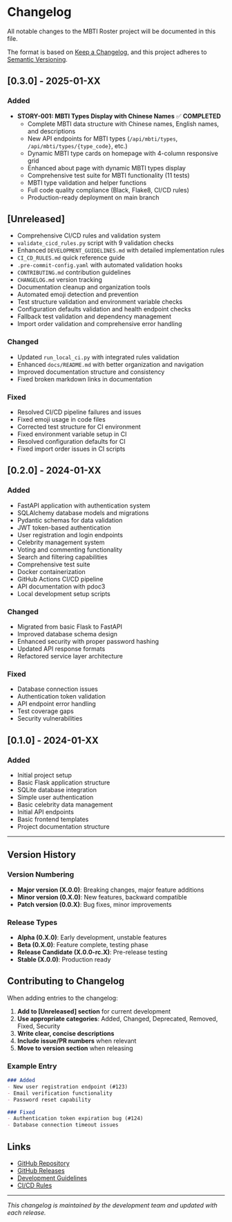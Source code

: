 # Changelog

All notable changes to the MBTI Roster project will be documented in this file.

The format is based on [Keep a Changelog](https://keepachangelog.com/en/1.0.0/),
and this project adheres to [Semantic Versioning](https://semver.org/spec/v2.0.0.html).

## [0.3.0] - 2025-01-XX

### Added
- **STORY-001: MBTI Types Display with Chinese Names** ✅ **COMPLETED**
  - Complete MBTI data structure with Chinese names, English names, and descriptions
  - New API endpoints for MBTI types (`/api/mbti/types`, `/api/mbti/types/{type_code}`, etc.)
  - Dynamic MBTI type cards on homepage with 4-column responsive grid
  - Enhanced about page with dynamic MBTI types display
  - Comprehensive test suite for MBTI functionality (11 tests)
  - MBTI type validation and helper functions
  - Full code quality compliance (Black, Flake8, CI/CD rules)
  - Production-ready deployment on main branch

## [Unreleased]
- Comprehensive CI/CD rules and validation system
- `validate_cicd_rules.py` script with 9 validation checks
- Enhanced `DEVELOPMENT_GUIDELINES.md` with detailed implementation rules
- `CI_CD_RULES.md` quick reference guide
- `.pre-commit-config.yaml` with automated validation hooks
- `CONTRIBUTING.md` contribution guidelines
- `CHANGELOG.md` version tracking
- Documentation cleanup and organization tools
- Automated emoji detection and prevention
- Test structure validation and environment variable checks
- Configuration defaults validation and health endpoint checks
- Fallback test validation and dependency management
- Import order validation and comprehensive error handling

### Changed
- Updated `run_local_ci.py` with integrated rules validation
- Enhanced `docs/README.md` with better organization and navigation
- Improved documentation structure and consistency
- Fixed broken markdown links in documentation

### Fixed
- Resolved CI/CD pipeline failures and issues
- Fixed emoji usage in code files
- Corrected test structure for CI environment
- Fixed environment variable setup in CI
- Resolved configuration defaults for CI
- Fixed import order issues in CI scripts

## [0.2.0] - 2024-01-XX

### Added
- FastAPI application with authentication system
- SQLAlchemy database models and migrations
- Pydantic schemas for data validation
- JWT token-based authentication
- User registration and login endpoints
- Celebrity management system
- Voting and commenting functionality
- Search and filtering capabilities
- Comprehensive test suite
- Docker containerization
- GitHub Actions CI/CD pipeline
- API documentation with pdoc3
- Local development setup scripts

### Changed
- Migrated from basic Flask to FastAPI
- Improved database schema design
- Enhanced security with proper password hashing
- Updated API response formats
- Refactored service layer architecture

### Fixed
- Database connection issues
- Authentication token validation
- API endpoint error handling
- Test coverage gaps
- Security vulnerabilities

## [0.1.0] - 2024-01-XX

### Added
- Initial project setup
- Basic Flask application structure
- SQLite database integration
- Simple user authentication
- Basic celebrity data management
- Initial API endpoints
- Basic frontend templates
- Project documentation structure

---

## Version History

### Version Numbering
- **Major version (X.0.0)**: Breaking changes, major feature additions
- **Minor version (0.X.0)**: New features, backward compatible
- **Patch version (0.0.X)**: Bug fixes, minor improvements

### Release Types
- **Alpha (0.X.0)**: Early development, unstable features
- **Beta (0.X.0)**: Feature complete, testing phase
- **Release Candidate (X.0.0-rc.X)**: Pre-release testing
- **Stable (X.0.0)**: Production ready

## Contributing to Changelog

When adding entries to the changelog:

1. **Add to [Unreleased] section** for current development
2. **Use appropriate categories**: Added, Changed, Deprecated, Removed, Fixed, Security
3. **Write clear, concise descriptions**
4. **Include issue/PR numbers** when relevant
5. **Move to version section** when releasing

### Example Entry
```markdown
### Added
- New user registration endpoint (#123)
- Email verification functionality
- Password reset capability

### Fixed
- Authentication token expiration bug (#124)
- Database connection timeout issues
```

## Links

- [GitHub Repository](https://github.com/Linnnnberg/16TypeDatabaseCN)
- [GitHub Releases](https://github.com/Linnnnberg/16TypeDatabaseCN/releases)
- [Development Guidelines](DEVELOPMENT_GUIDELINES.md)
- [CI/CD Rules](CI_CD_RULES.md)

---

*This changelog is maintained by the development team and updated with each release.*
